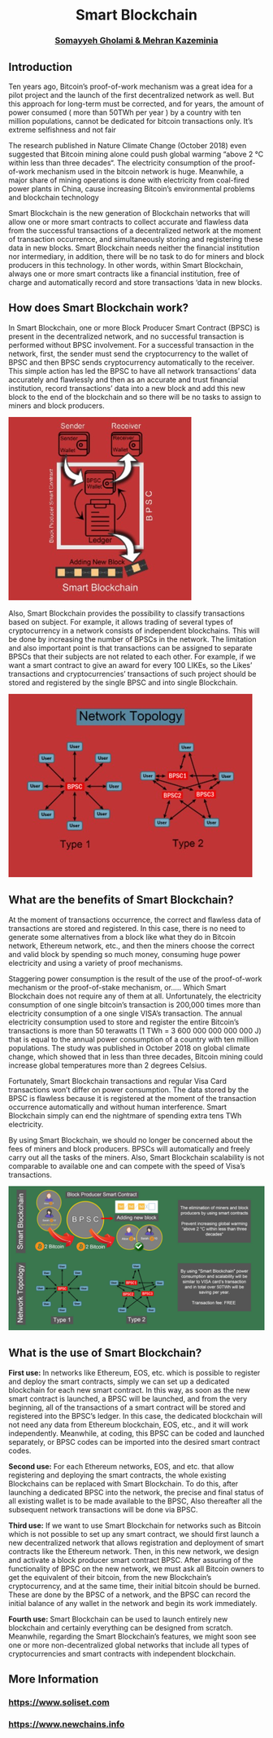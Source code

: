 
<div class="alert alert-success">
    <h1 align="center">Smart Blockchain</h1>
    <h3 align="center"><a href="https://medium.com/@somayyeh_43305">Somayyeh Gholami & Mehran Kazeminia</a></h3>
</div>

## Introduction
Ten years ago, Bitcoin’s proof-of-work mechanism was a great
idea for a pilot project and the launch of the first decentralized
network as well. But this approach for long-term must be
corrected, and for years, the amount of power consumed ( more
than 50TWh per year ) by a country with ten million populations,
cannot be dedicated for bitcoin transactions only. It’s extreme
selfishness and not fair

The research published in Nature Climate Change (October 2018)
even suggested that Bitcoin mining alone could push global
warming “above 2 °C within less than three decades“. The
electricity consumption of the proof-of-work mechanism used in
the bitcoin network is huge. Meanwhile, a major share of mining
operations is done with electricity from coal-fired power plants in
China, cause increasing Bitcoin’s environmental problems and
blockchain technology

Smart Blockchain is the new generation of Blockchain networks
that will allow one or more smart contracts to collect accurate and
flawless data from the successful transactions of a decentralized
network at the moment of transaction occurrence, and
simultaneously storing and registering these data in new blocks.
Smart Blockchain needs neither the financial institution nor
intermediary, in addition, there will be no task to do for miners and
block producers in this technology. In other words, within Smart
Blockchain, always one or more smart contracts like a financial
institution, free of charge and automatically record and store
transactions ‘data in new blocks.

## How does Smart Blockchain work?
In Smart Blockchain, one or more Block Producer Smart Contract
(BPSC) is present in the decentralized network, and no successful
transaction is performed without BPSC involvement. For a
successful transaction in the network, first, the sender must send
the cryptocurrency to the wallet of BPSC and then BPSC sends
cryptocurrency automatically to the receiver. This simple action
has led the BPSC to have all network transactions’ data accurately
and flawlessly and then as an accurate and trust financial
institution, record transactions’ data into a new block and add this
new block to the end of the blockchain and so there will be no
tasks to assign to miners and block producers.


<img src="https://github.com/MehranKazeminia/Smart-Blockchain/blob/master/smart_blockchain_image/sb903.jpg"> 


Also, Smart Blockchain provides the possibility to classify
transactions based on subject. For example, it allows trading of
several types of cryptocurrency in a network consists of
independent blockchains. This will be done by increasing the
number of BPSCs in the network. The limitation and also
important point is that transactions can be assigned to separate
BPSCs that their subjects are not related to each other. For
example, if we want a smart contract to give an award for every
100 LIKEs, so the Likes’ transactions and cryptocurrencies’
transactions of such project should be stored and registered by
the single BPSC and into single Blockchain.


<img src="https://github.com/MehranKazeminia/Smart-Blockchain/blob/master/smart_blockchain_image/sb904.jpg"> 


## What are the benefits of Smart Blockchain?
At the moment of transactions occurrence, the correct and
flawless data of transactions are stored and registered. In this case,
there is no need to generate some alternatives from a block like
what they do in Bitcoin network, Ethereum network, etc., and then
the miners choose the correct and valid block by spending so
much money, consuming huge power electricity and using a
variety of proof mechanisms.

Staggering power consumption is the result of the use of the
proof-of-work mechanism or the proof-of-stake mechanism, or.....
Which Smart Blockchain does not require any of them at all.
Unfortunately, the electricity consumption of one single bitcoin’s
transaction is 200,000 times more than electricity consumption of
a one single VISA’s transaction. The annual electricity
consumption used to store and register the entire Bitcoin’s
transactions is more than 50 terawatts (1 TWh = 3 600 000 000
000 000 J) that is equal to the annual power consumption of a
country with ten million populations. The study was published in
October 2018 on global climate change, which showed that in less
than three decades, Bitcoin mining could increase global
temperatures more than 2 degrees Celsius.

Fortunately, Smart Blockchain transactions and regular Visa Card
transactions won’t differ on power consumption. The data stored
by the BPSC is flawless because it is registered at the moment of
the transaction occurrence automatically and without human
interference. Smart Blockchain simply can end the nightmare of
spending extra tens TWh electricity.

By using Smart Blockchain, we should no longer be concerned
about the fees of miners and block producers. BPSCs will
automatically and freely carry out all the tasks of the miners. Also,
Smart Blockchain scalability is not comparable to available one
and can compete with the speed of Visa’s transactions.


<img src="https://github.com/MehranKazeminia/Smart-Blockchain/blob/master/smart_blockchain_image/nn110.jpg"> 


## What is the use of Smart Blockchain?
**First use:** In networks like Ethereum, EOS, etc. which is possible to
register and deploy the smart contracts, simply we can set up a
dedicated blockchain for each new smart contract. In this way, as
soon as the new smart contract is launched, a BPSC will be
launched, and from the very beginning, all of the transactions of a
smart contract will be stored and registered into the BPSC’s
ledger. In this case, the dedicated blockchain will not need any
data from Ethereum blockchain, EOS, etc., and it will work
independently. Meanwhile, at coding, this BPSC can be coded and
launched separately, or BPSC codes can be imported into the
desired smart contract codes.

**Second use:** For each Ethereum networks, EOS, and etc. that allow
registering and deploying the smart contracts, the whole existing
Blockchains can be replaced with Smart Blockchain. To do this,
after launching a dedicated BPSC into the network, the precise
and final status of all existing wallet is to be made available to the
BPSC, Also thereafter all the subsequent network transactions will
be done via BPSC.

**Third use:** If we want to use Smart Blockchain for networks such
as Bitcoin which is not possible to set up any smart contract, we
should first launch a new decentralized network that allows
registration and deployment of smart contracts like the Ethereum
network. Then, in this new network, we design and activate a
block producer smart contract BPSC. After assuring of the
functionality of BPSC on the new network, we must ask all Bitcoin
owners to get the equivalent of their bitcoin, from the new
Blockchain’s cryptocurrency, and at the same time, their initial
bitcoin should be burned. These are done by the BPSC of a
network, and the BPSC can record the initial balance of any wallet
in the network and begin its work immediately.

**Fourth use:** Smart Blockchain can be used to launch entirely new
blockchain and certainly everything can be designed from scratch.
Meanwhile, regarding the Smart Blockchain’s features, we might
soon see one or more non-decentralized global networks that
include all types of cryptocurrencies and smart contracts with
independent blockchain.

## More Information

### https://www.soliset.com
### https://www.newchains.info 



